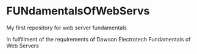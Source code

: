# FUNdamentalsOfWebServs
My first repository for web server fundamentals

In fulfillment of the requirements of Dawson Electrotech Fundamentals of Web Servers
